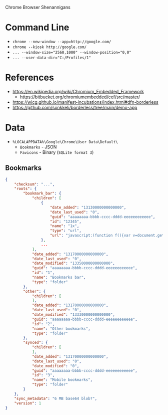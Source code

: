 Chrome Browser Shenannigans



# Command Line

-   `chrome --new-window --app=http://google.com/`
-   `chrome --kiosk http://google.com/`
-   `... --window-size="2560,1000" --window-position="0,0"`
-   `... --user-data-dir="C:/Profiles/1"`



# References

-   <https://en.wikipedia.org/wiki/Chromium_Embedded_Framework>
    -   <https://bitbucket.org/chromiumembedded/cef/src/master/>
-   <https://wicg.github.io/manifest-incubations/index.html#dfn-borderless>
-   <https://github.com/sonkkeli/borderless/tree/main/demo-app>



# Data

-   `%LOCALAPPDATA%\Google\Chrome\User Data\Default\`
    -   `Bookmarks` - JSON
    -   `Favicons`  - Binary (`SQLite format 3`)

## Bookmarks

```json
{
    "checksum": "...",
    "roots": {
        "bookmark_bar": {
            "children": [
                {
                    "date_added": "13130000000000000",
                    "date_last_used": "0",
                    "guid": "aaaaaaaa-bbbb-cccc-dddd-eeeeeeeeeeee",
                    "id": "12345",
                    "name": "1x",
                    "type": "url",
                    "url": "javascript:(function f(){var v=document.getElementsByTagName(\"video\");for(var i=0;i\u003Cv.length;++i)v[i].playbackRate=1;})()"
                },
                ...
            ],
            "date_added": "13170000000000000",
            "date_last_used": "0",
            "date_modified": "13350000000000000",
            "guid": "aaaaaaaa-bbbb-cccc-dddd-eeeeeeeeeeee",
            "id": "1",
            "name": "Bookmarks bar",
            "type": "folder"
        },
        "other": {
            "children": [
            ],
            "date_added": "13170000000000000",
            "date_last_used": "0",
            "date_modified": "13330000000000000",
            "guid": "aaaaaaaa-bbbb-cccc-dddd-eeeeeeeeeeee",
            "id": "2",
            "name": "Other bookmarks",
            "type": "folder"
        },
        "synced": {
            "children": [
            ],
            "date_added": "13170000000000000",
            "date_last_used": "0",
            "date_modified": "0",
            "guid": "aaaaaaaa-bbbb-cccc-dddd-eeeeeeeeeeee",
            "id": "3",
            "name": "Mobile bookmarks",
            "type": "folder"
        }
    },
    "sync_metadata": "6 MB base64 blob?",
    "version": 1
}
```
